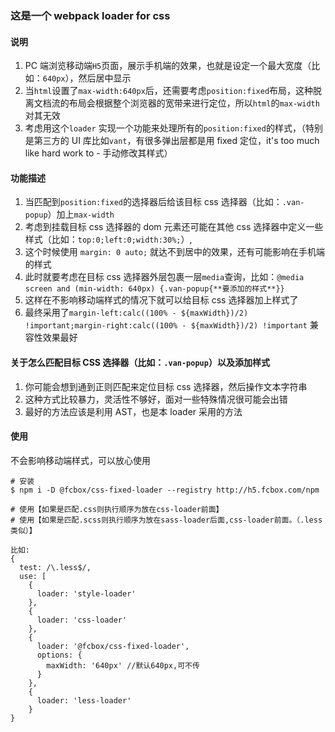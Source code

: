 <!--
 * @Author: zhongyi
 * @Date: 2020-09-12 12:02:57
 * @LastEditTime: 2020-09-14 10:08:17
-->

### 这是一个 webpack loader for css

#### 说明

1. PC 端浏览移动端`H5`页面，展示手机端的效果，也就是设定一个最大宽度（比如：`640px`），然后居中显示
2. 当`html`设置了`max-width:640px`后，还需要考虑`position:fixed`布局，这种脱离文档流的布局会根据整个浏览器的宽带来进行定位，所以`html`的`max-width`对其无效
3. 考虑用这个`loader` 实现一个功能来处理所有的`position:fixed`的样式，（特别是第三方的 UI 库比如`vant`，有很多弹出层都是用 fixed 定位，it's too much like hard work to - 手动修改其样式）

#### 功能描述

1. 当匹配到`position:fixed`的选择器后给该目标 css 选择器（比如：`.van-popup`）加上`max-width`
2. 考虑到挂载目标 css 选择器的 dom 元素还可能在其他 css 选择器中定义一些样式（比如：`top:0;left:0;width:30%;`）,
3. 这个时候使用 `margin: 0 auto;` 就达不到居中的效果，还有可能影响在手机端的样式
4. 此时就要考虑在目标 css 选择器外层包裹一层`media`查询，比如：`@media screen and (min-width: 640px) {.van-popup{**要添加的样式**}}`
5. 这样在不影响移动端样式的情况下就可以给目标 css 选择器加上样式了
6. 最终采用了`margin-left:calc((100% - ${maxWidth})/2) !important;margin-right:calc((100% - ${maxWidth})/2) !important` 兼容性效果最好

#### 关于怎么匹配目标 CSS 选择器（比如：`.van-popup`）以及添加样式

1. 你可能会想到通到正则匹配来定位目标 css 选择器，然后操作文本字符串
2. 这种方式比较暴力，灵活性不够好，面对一些特殊情况很可能会出错
3. 最好的方法应该是利用 AST，也是本 loader 采用的方法

#### 使用

不会影响移动端样式，可以放心使用

```
# 安装
$ npm i -D @fcbox/css-fixed-loader --registry http://h5.fcbox.com/npm

# 使用【如果是匹配.css则执行顺序为放在css-loader前面】
# 使用【如果是匹配.scss则执行顺序为放在sass-loader后面,css-loader前面。（.less类似）】

比如:
{
  test: /\.less$/,
  use: [
    {
      loader: 'style-loader'
    },
    {
      loader: 'css-loader'
    },
    {
      loader: '@fcbox/css-fixed-loader',
      options: {
        maxWidth: '640px' //默认640px,可不传
      }
    },
    {
      loader: 'less-loader'
    }
}

```
